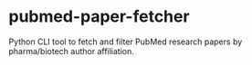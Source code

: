 # pubmed-paper-fetcher
Python CLI tool to fetch and filter PubMed research papers by pharma/biotech author affiliation.
